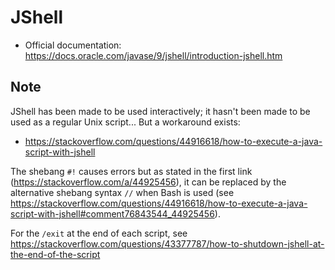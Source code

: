 # JShell

* Official documentation: https://docs.oracle.com/javase/9/jshell/introduction-jshell.htm

## Note

JShell has been made to be used interactively; it hasn't been made to be used
as a regular Unix script... But a workaround exists:

- https://stackoverflow.com/questions/44916618/how-to-execute-a-java-script-with-jshell

The shebang `#!` causes errors but as stated in the first link
(https://stackoverflow.com/a/44925456), it can be replaced by the alternative
shebang syntax `//` when Bash is used (see
https://stackoverflow.com/questions/44916618/how-to-execute-a-java-script-with-jshell#comment76843544_44925456).

For the `/exit` at the end of each script, see https://stackoverflow.com/questions/43377787/how-to-shutdown-jshell-at-the-end-of-the-script
